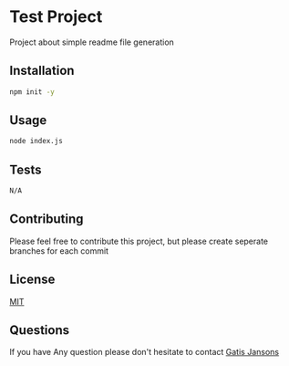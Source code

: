 # Test Project

  Project about simple readme file generation

  ## Installation

  ```bash
  npm init -y
  ```

  ## Usage
  ```bash
  node index.js
  ```

  ## Tests
  ```bash
  N/A
  ```


  ## Contributing
  Please feel free to contribute this project, but please create seperate branches for each commit





  ## License
  [MIT](https://choosealicense.com/licenses/MIT)


  ## Questions

  If you have Any question please don't hesitate to contact
 [Gatis Jansons](bobsters.lol@gmail.com)